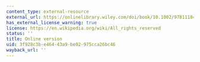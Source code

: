 ```yaml
---
content_type: external-resource
external_url: https://onlinelibrary.wiley.com/doi/book/10.1002/9781118400722
has_external_license_warning: true
license: https://en.wikipedia.org/wiki/All_rights_reserved
status: ''
title: Online version
uid: 3f928c3b-e464-43a9-be02-975cca26bc46
wayback_url: ''
---
```

